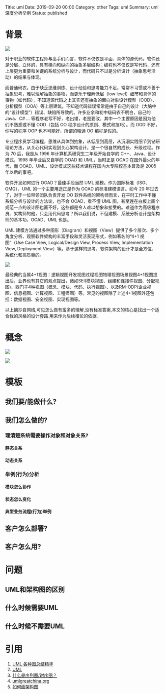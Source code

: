 Title: uml
Date: 2019-09-20 00:00
Category: other
Tags: uml
Summary: uml深度分析举例
Status: published

# 背景

![](/docs/blog/static/15692488129926.jpg)

对于职业的软件工程师与高手们而言，软件不仅仅是平面、具体的源代码，软件还是分层、立体的，具有横向和纵向的抽象多层结构；编程也不仅仅是写代码，还有上层更为重要和关键的系统分析与设计，而代码只不过是分析设计（抽象思考活动）的结果与体现。

而普通码农，由于缺乏思维训练、设计经验和思考能力不足，常常不习惯或不善于抽象思考，难以理解抽象的事物，而更乐于理解低层（low level）细节和具体的事物（如代码），不知道源代码之上其实还有抽象的面向对象设计模型（OOD）、分析模型（OOA）等上层建筑，不知道代码错误常常是由于自己的设计（大脑中的“设计模型”）错误、缺陷所导致的。许多业余和初中级码农不明白，自己的 Java、C# ... 等程序老写不好，老出错，老是要改，其中一个主要原因是因为他们不熟悉或不懂 OOD（包括 OO 程序设计的原则、模式和技巧）。而 OOD 不好，你写的程序 OOP 也不可能好，所谓的精通 OO 编程是假的。

专业程序员学习编程，思维从具体到抽象，从低层到高层，从沉溺实践细节到钻研理论方法，从关心代码实现到关心架构设计，是一个很自然的成长、升级过程。作为 70 后，我是从 1996 年计算机系研究生二年级开始自学的 C++、Java、设计模式，1998 年毕业后又自学的 OOAD 和 UML，当时正是 OOAD 在国外最火的年代，而 OOAD、UML、设计模式这些技术课程在国内大专院校基本普及是 2005 年以后的事吧。

软件开发如何进行 OOAD？最佳手段当然 UML 建模。作为国际标准（ISO、OMG），UML 的一个主要用途正是作为 OOAD 的标准建模语言。如今 20 年过去了，对于一位带领团队负责开发 OO 软件系统的架构师而言，在平时工作中不懂系统分析与设计的方法论，也不会 OOAD，看不懂 UML 图，甚至连在白板上画个规范一点的设计图也画不好，这些都是令人难以想象和接受的。难道作为高级程序员、架构师的他，只会用代码思考？所以我们说，不但建模、系统分析设计是架构师的基本功，OOAD、UML 也是。


UML 建模方法通过多种图形（Diagram）和视图（View）提供了多个层次、多个角度分析、观察软件架构的丰富手段和灵活表现形式，例如著名的“4+1 视图”（Use Case View, Logical/Design View, Process View, Implementation View, Deployment View）等。基于这样的思考，软件架构的设计才是全方位、系统化和高质量的。

![](/docs/blog/static/15692504582656.jpg)

最经典的当属4+1视图：逻辑视图开发视图过程视图物理视图场景视图4+1视图提出后，业界也有其它的观点提出，诸如SEI(模块视图、组建和连接件视图、分配视图)、西门子4种视图（概念、模块、代码、执行视图）、以及RM-ODP(企业视图、信息视图、计算视图、工程师图）等。常见的视图除了上述4+1视图外还包括：数据视图、安全视图、实现视图等。

以上摘抄自网络,可见怎么做有蛮多的理解,没有标准答案,本文的核心是找出一个适合我的风格的设计套路.用来作为后续推论的依据.

# 概念

![](/docs/blog/static/15689109981874.jpg)


![](/docs/blog/static/15689598261100.jpg)


# 模板

## 我们要/能做什么?

## 我们怎么做的?

### 理清楚系统需要操作对象和对象关系?

#### 静态关系

#### 动态关系

### 举例(行为)分析

#### 模块怎么协作

#### 状态怎么变化

#### 典型业务流程(行为)举例



## 客户怎么部署?

## 客户怎么用?


# 问题

## UML和架构图的区别

## 什么时候需要UML

## 什么时候不需要UML


# 引用

1. [UML 各种图总结精华](https://zhuanlan.zhihu.com/p/44518805)
2. [UML](https://baike.baidu.com/item/%E7%BB%9F%E4%B8%80%E5%BB%BA%E6%A8%A1%E8%AF%AD%E8%A8%80/3160571?fromtitle=UML&fromid=446747&fr=aladdin)
3. [什么是序列图/时序图？](https://juejin.im/post/5cfb7c086fb9a07ecd3d4e53)
4. [umlgreatchina.org](http://umlgreatchina.org/_templates/main.aspx?sname=faq&section=q1)
5. [如何画架构图](https://www.zhihu.com/question/27440059)

